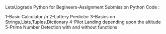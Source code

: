 LetsUpgrade Python for Begineers-Assignment Submission
Python Code :

1-Basic Calculator /n
2-Lottery Predictor
3-Basics on Strings,Lists,Tuples,Dictionary
4-Pilot Landing depending upon the altitude
5-Prime Number Detection with and without functions
